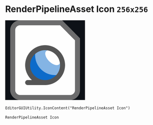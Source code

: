 # RenderPipelineAsset Icon `256x256`
<img src="/img/RenderPipelineAsset%20Icon.png" width=256 height=256>

``` CSharp
EditorGUIUtility.IconContent("RenderPipelineAsset Icon")
```
```
RenderPipelineAsset Icon
```
